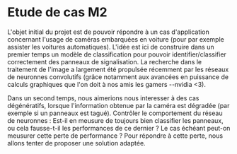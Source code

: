 # Etude de cas M2

L'objet initial du projet est de pouvoir répondre à un cas d'application concernant l'usage de caméras embarquées en voiture (pour par exemple assister les voitures automatiques). L'idée est ici de construire dans un premier temps un modèle de classification pour pouvoir identifier/classifier correctement des panneaux de signalisation. La recherche dans le traitement de l'image a largement été propulsée récemment par les réseaux de neuronnes convolutifs (grâce notamment aux avancées en puissance de calculs graphiques que l'on doit à nos amis les gamers --nvidia <3).

Dans un second temps, nous aimerions nous interesser à des cas dégénératifs, lorsque l'information obtenue par la caméra est dégradée (par exemple si un panneaux est tagué). Contrôler le comportement du réseau de neuronnes : Est-il en meusure de toujours bien classifier les panneaux, ou cela fausse-t-il les performances de ce dernier ? Le cas échéant peut-on meusurer cette perte de performance ?
Pour répondre à cette perte, nous allons tenter de proposer une solution adaptée.
